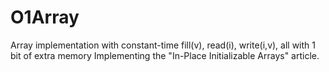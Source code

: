 # O1Array
Array implementation with constant-time fill(v), read(i), write(i,v), all with 1 bit of extra memory
Implementing the "In-Place Initializable Arrays" article.
